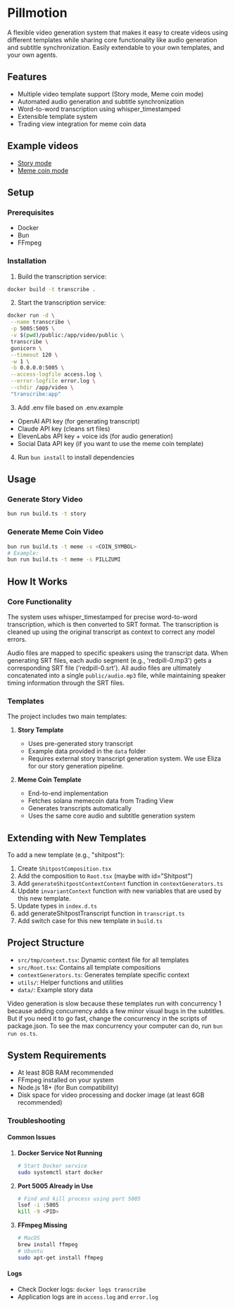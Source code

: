 # Pillmotion

A flexible video generation system that makes it easy to create videos using different templates while sharing core functionality like audio generation and subtitle synchronization. Easily extendable to your own templates, and your own agents.

## Features

-   Multiple video template support (Story mode, Meme coin mode)
-   Automated audio generation and subtitle synchronization
-   Word-to-word transcription using whisper_timestamped
-   Extensible template system
-   Trading view integration for meme coin data

## Example videos

-   [Story mode](./out/story-video.mp4)
-   [Meme coin mode](./out/meme-video.mp4)

## Setup

### Prerequisites

-   Docker
-   Bun
-   FFmpeg

### Installation

1. Build the transcription service:

```bash
docker build -t transcribe .
```

2. Start the transcription service:

```bash
docker run -d \
 --name transcribe \
 -p 5005:5005 \
 -v $(pwd)/public:/app/video/public \
 transcribe \
 gunicorn \
 --timeout 120 \
 -w 1 \
 -b 0.0.0.0:5005 \
 --access-logfile access.log \
 --error-logfile error.log \
 --chdir /app/video \
 "transcribe:app"
```

3. Add .env file based on .env.example

-   OpenAI API key (for generating transcript)
-   Claude API key (cleans srt files)
-   ElevenLabs API key + voice ids (for audio generation)
-   Social Data API key (if you want to use the meme coin template)

4. Run `bun install` to install dependencies

## Usage

### Generate Story Video

```bash
bun run build.ts -t story
```

### Generate Meme Coin Video

```bash
bun run build.ts -t meme -s <COIN_SYMBOL>
# Example:
bun run build.ts -t meme -s PILLZUMI
```

## How It Works

### Core Functionality

The system uses whisper_timestamped for precise word-to-word transcription, which is then converted to SRT format. The transcription is cleaned up using the original transcript as context to correct any model errors.

Audio files are mapped to specific speakers using the transcript data. When generating SRT files, each audio segment (e.g., 'redpill-0.mp3') gets a corresponding SRT file ('redpill-0.srt'). All audio files are ultimately concatenated into a single `public/audio.mp3` file, while maintaining speaker timing information through the SRT files.

### Templates

The project includes two main templates:

1. **Story Template**

    - Uses pre-generated story transcript
    - Example data provided in the `data` folder
    - Requires external story transcript generation system. We use Eliza for our story generation pipeline.

2. **Meme Coin Template**
    - End-to-end implementation
    - Fetches solana memecoin data from Trading View
    - Generates transcripts automatically
    - Uses the same core audio and subtitle generation system

## Extending with New Templates

To add a new template (e.g., "shitpost"):

1. Create `ShitpostComposition.tsx`
2. Add the composition to `Root.tsx` (maybe with id="Shitpost")
3. Add `generateShitpostContextContent` function in `contextGenerators.ts`
4. Update `invariantContext` function with new variables that are used by this new template.
5. Update types in `index.d.ts`
6. add generateShitpostTranscript function in `transcript.ts`
7. Add switch case for this new template in `build.ts`

## Project Structure

-   `src/tmp/context.tsx`: Dynamic context file for all templates
-   `src/Root.tsx`: Contains all template compositions
-   `contextGenerators.ts`: Generates template specific context
-   `utils/`: Helper functions and utilities
-   `data/`: Example story data

Video generation is slow because these templates run with concurrency 1 because adding concurrency adds a few minor visual bugs in the subtitles. But if you need it to go fast, change the concurrency in the scripts of package.json. To see the max concurrency your computer can do, run `bun run os.ts`.

## System Requirements

-   At least 8GB RAM recommended
-   FFmpeg installed on your system
-   Node.js 18+ (for Bun compatibility)
-   Disk space for video processing and docker image (at least 6GB recommended)

### Troubleshooting

#### Common Issues

1. **Docker Service Not Running**

    ```bash
    # Start Docker service
    sudo systemctl start docker
    ```

2. **Port 5005 Already in Use**

    ```bash
    # Find and kill process using port 5005
    lsof -i :5005
    kill -9 <PID>
    ```

3. **FFmpeg Missing**
    ```bash
    # MacOS
    brew install ffmpeg
    # Ubuntu
    sudo apt-get install ffmpeg
    ```

#### Logs

-   Check Docker logs: `docker logs transcribe`
-   Application logs are in `access.log` and `error.log`

